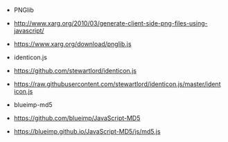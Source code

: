 * PNGlib
* http://www.xarg.org/2010/03/generate-client-side-png-files-using-javascript/
* https://www.xarg.org/download/pnglib.js

* identicon.js
* https://github.com/stewartlord/identicon.js
* https://raw.githubusercontent.com/stewartlord/identicon.js/master/identicon.js
 
* blueimp-md5
* https://github.com/blueimp/JavaScript-MD5
* https://blueimp.github.io/JavaScript-MD5/js/md5.js